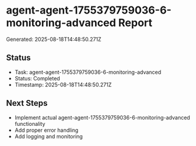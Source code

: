 # agent-agent-1755379759036-6-monitoring-advanced Report

Generated: 2025-08-18T14:48:50.271Z

## Status
- Task: agent-agent-1755379759036-6-monitoring-advanced
- Status: Completed
- Timestamp: 2025-08-18T14:48:50.271Z

## Next Steps
- Implement actual agent-agent-1755379759036-6-monitoring-advanced functionality
- Add proper error handling
- Add logging and monitoring
